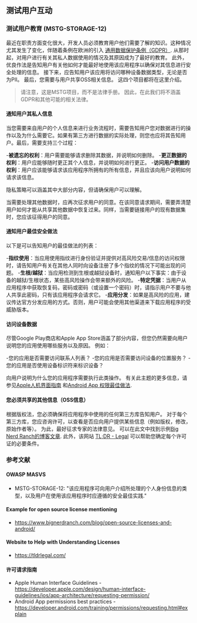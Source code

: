 ## 测试用户互动

### 测试用户教育 (MSTG-STORAGE-12)

最近在职责方面变化很大，开发人员必须教育用户他们需要了解的知识。这种情况尤其发生了变化，伴随着条例在欧洲的引入 [通用数据保护条例（GDPR）](https://gdpr-info.eu/ "GDPR"). 从那时起，对用户进行有关其私人数据使用的情况及其原因成为了最好的教育。
此外，优良作法是告知用户有关他如何才能最好地使用该应用程序以确保对其信息进行安全处理的信息。
接下来，应告知用户该应用将访问哪种设备数据类型，无论是否为PII。
最后，您需要与用户共享OSS相关信息。
这四个项目都将在这里介绍。

>请注意，这是MSTG项目，而不是法律手册。 因此，在此我们将不涵盖GDPR和其他可能的相关法律。

#### 通知用户其私人信息

当您需要来自用户的个人信息来进行业务流程时，需要告知用户您对数据进行的操作以及为什么需要它。如果有第三方进行数据的实际处理，则您也应将其告知用户。最后，需要支持三个过程：

-**被遗忘的权利**：用户需要能够请求删除其数据，并说明如何删除。
-**更正数据的权利**：用户应能够随时更正其个人信息，并说明如何进行更正。
-**访问用户数据的权利**：用户应该能够请求该应用程序所拥有的所有信息，并且应该向用户说明如何请求该信息。

隐私策略可以涵盖其中大部分内容，但请确保用户可以理解。

当需要处理其他数据时，应再次征求用户的同意。在该同意请求期间，需要弄清楚用户如何才能从共享其他数据中恢复过来。同样，当需要链接用户的现有数据集时，您应该征得用户的同意。

#### 通知用户最佳安全做法

以下是可以告知用户的最佳做法的列表：

-**指纹使用**：当应用使用指纹进行身份验证并提供对高风险交易/信息的访问权限时，请告知用户有关在其他人同时向设备注册了多个指纹的情况下可能出现的问题。
-**生根/越狱**：当应用检测到生根或越狱设备时，通知用户以下事实：由于设备的越狱/生根状态，某些高风险操作会带来额外的风险。
-**特定凭据**：当用户从应用程序中获取恢复码，密码或密码（或设置一个密码）时，请指示用户不要与他人共享此密码，只有该应用程序会请求它。
-**应用分发**：如果是高风险的应用，建议传达官方分发应用的方式。否则，用户可能会使用其他渠道来下载应用程序的受威胁版本。

#### 访问设备数据

尽管Google Play商店和Apple App Store涵盖了部分内容，但您仍然需要向用户说明您的应用使用哪些服务以及原因。 例如：

-您的应用是否需要访问联系人列表？
-您的应用是否需要访问设备的位置服务？
-您的应用是否使用设备标识符来标识设备？

向用户说明为什么您的应用程序需要执行此类操作。 有关此主题的更多信息，请参见[Apple人机界面指南](https://developer.apple.com/design/human-interface-guidelines/ios/app-architecture/requesting-permission/ "Apple Human Interface Guidelines") 和[Android App 权限最佳做法](https://developer.android.com/training/permissions/requesting.html#explain "Android App permissions best practices").

#### 您必须共享的其他信息（OSS信息）

根据版权法，您必须确保将应用程序中使用的任何第三方库告知用户。 对于每个第三方库，您应咨询许可，以查看是否应向用户提供某些信息（例如版权，修改，原始作者等）。 为此，最好征求专家的法律意见。 可以在此文中找到示例[Big Nerd Ranch的博客文章](https://www.bignerdranch.com/blog/open-source-licenses-and-android/ "Example on license overview"). 此外，该网站 [TL;DR - Legal](https://tldrlegal.com/ "TL;DR - Legal") 可以帮助您确定每个许可证的必要条件。

### 参考文献

#### OWASP MASVS

- MSTG-STORAGE-12: "该应用程序可向用户介绍所处理的个人身份信息的类型，以及用户在使用该应用程序时应遵循的安全最佳实践."

#### Example for open source license mentioning

- <https://www.bignerdranch.com/blog/open-source-licenses-and-android/>

#### Website to Help with Understanding Licenses

- <https://tldrlegal.com/>

#### 许可请求指南

- Apple Human Interface Guidelines - <https://developer.apple.com/design/human-interface-guidelines/ios/app-architecture/requesting-permission/>
- Android App permissions best practices - <https://developer.android.com/training/permissions/requesting.html#explain>
